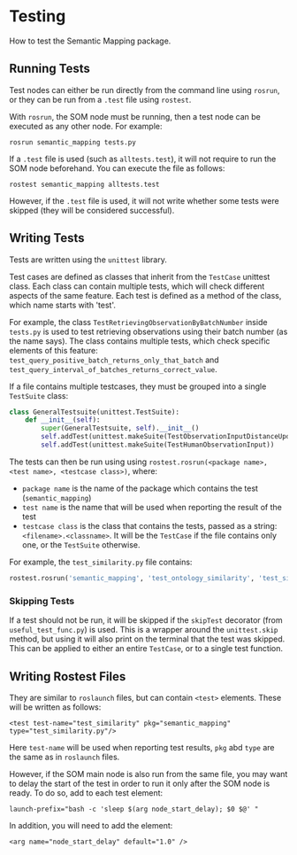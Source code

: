 # Testing
How to test the Semantic Mapping package.

## Running Tests
Test nodes can either be run directly from the command line using `rosrun`, or they can be run from a `.test` file using `rostest`.

With `rosrun`, the SOM node must be running, then a test node can be executed as any other node. For example:
```
rosrun semantic_mapping tests.py
```

If a `.test` file is used (such as `alltests.test`), it will not require to run the SOM node beforehand.
You can execute the file as follows:
```
rostest semantic_mapping alltests.test
```

However, if the `.test` file is used, it will not write whether some tests were skipped (they will be considered successful).

## Writing Tests
Tests are written using the `unittest` library.

Test cases are defined as classes that inherit from the `TestCase` unittest class. Each class can contain multiple tests, which will check different aspects of the same feature. Each test is defined as a method of the class,
which name starts with 'test'.

For example, the class `TestRetrievingObservationByBatchNumber` inside `tests.py` is used to test retrieving observations using their batch number (as the name says). The class contains multiple tests,
which check specific elements of this feature: `test_query_positive_batch_returns_only_that_batch` and `test_query_interval_of_batches_returns_correct_value`.

If a file contains multiple testcases, they must be grouped into a single `TestSuite` class:
``` python
class GeneralTestsuite(unittest.TestSuite):
    def __init__(self):
        super(GeneralTestsuite, self).__init__()
        self.addTest(unittest.makeSuite(TestObservationInputDistanceUpdate))
        self.addTest(unittest.makeSuite(TestHumanObservationInput))
```

The tests can then be run using using `rostest.rosrun(<package name>, <test name>, <testcase class>)`, where:
- `package name` is the name of the package which contains the test (`semantic_mapping`)
- `test name` is the name that will be used when reporting the result of the test
- `testcase class` is the class that contains the tests, passed as a string: `<filename>.<classname>`. It will be the `TestCase` if the file contains only one, or the `TestSuite` otherwise.

For example, the `test_similarity.py` file contains:
``` python
rostest.rosrun('semantic_mapping', 'test_ontology_similarity', 'test_similarity.TestOntologySimilarity')
```

### Skipping Tests
If a test should not be run, it will be skipped if the `skipTest` decorator (from `useful_test_func.py`) is used. This is a wrapper around the `unittest.skip` method, but using it will also 
print on the terminal that the test was skipped.
This can be applied to either an entire `TestCase`, or to a single test function.

## Writing Rostest Files
They are similar to `roslaunch` files, but can contain `<test>` elements. These will be written as follows:
```
<test test-name="test_similarity" pkg="semantic_mapping" type="test_similarity.py"/>
```

Here `test-name` will be used when reporting test results, `pkg` abd `type` are the same as in `roslaunch` files.

However, if the SOM main node is also run from the same file, you may want to delay the start of the test in order to run it only after the SOM node is ready. To do so, add to each test element: 
```
launch-prefix="bash -c 'sleep $(arg node_start_delay); $0 $@' " 
````

In addition, you will need to add the element:
```
<arg name="node_start_delay" default="1.0" />  
```